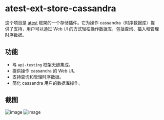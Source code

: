 # atest-ext-store-cassandra

这个项目是 [atest](https://github.com/linuxsuren/api-testing) 框架的一个存储插件。它为操作 cassandra（时序数据库）提供了支持，用户可以通过 Web UI 的方式轻松操作数据库，包括查询、插入和管理时序数据。

## 功能

- 与 `api-testing` 框架无缝集成。
- 提供操作 cassandra 的 Web UI。
- 支持查询和管理时序数据。
- 简化 cassandra 用户的数据库操作。

## 截图

![image](https://github.com/user-attachments/assets/e36c4cfd-5a2f-4999-a1fc-2a44bf6c221e)
![image](https://github.com/user-attachments/assets/90a78156-55aa-4877-a442-0832c217dbfb)
